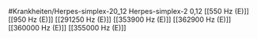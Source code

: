 #Krankheiten/Herpes-simplex-20_12
Herpes-simplex-2 0,12
[[550 Hz (E)]]
[[950 Hz (E)]]
[[291250 Hz (E)]]
[[353900 Hz (E)]]
[[362900 Hz (E)]]
[[360000 Hz (E)]]
[[355000 Hz (E)]]
